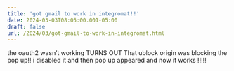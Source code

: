 ```yaml
---
title: 'got gmail to work in integromat!!'
date: 2024-03-03T08:05:00.001-05:00
draft: false
url: /2024/03/got-gmail-to-work-in-integromat.html
---
```


the oauth2 wasn’t working TURNS OUT That ublock origin was blocking the pop up!! i disabled it and then pop up appeared and now it works !!!!!